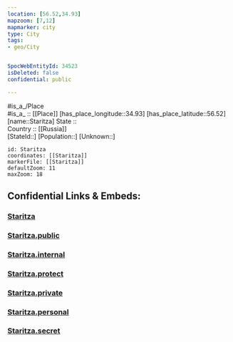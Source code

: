 ```yaml
---
location: [56.52,34.93] 
mapzoom: [7,12] 
mapmarker: city 
type: City
tags:
- geo/City


SpocWebEntityId: 34523
isDeleted: false
confidential: public

---
```

#is_a_/Place  
#is_a_ :: [[Place]] 
[has_place_longitude::34.93] 
[has_place_latitude::56.52] 
[name::Staritza] 
State ::  
Country :: [[Russia]]  
[StateId::] 
[Population::] 
[Unknown::] 


```leaflet
id: Staritza
coordinates: [[Staritza]] 
markerFile: [[Staritza]] 
defaultZoom: 11 
maxZoom: 18
```


## Confidential Links & Embeds: 

### [Staritza](/_Standards/Earth/Continent/Europe/Europe~East/Russia/Russia~Central/Tver_Oblast/City/Staritza.md) 

### [Staritza.public](/_public/Earth/Continent/Europe/Europe~East/Russia/Russia~Central/Tver_Oblast/City/Staritza.public.md) 

### [Staritza.internal](/_internal/Earth/Continent/Europe/Europe~East/Russia/Russia~Central/Tver_Oblast/City/Staritza.internal.md) 

### [Staritza.protect](/_protect/Earth/Continent/Europe/Europe~East/Russia/Russia~Central/Tver_Oblast/City/Staritza.protect.md) 

### [Staritza.private](/_private/Earth/Continent/Europe/Europe~East/Russia/Russia~Central/Tver_Oblast/City/Staritza.private.md) 

### [Staritza.personal](/_personal/Earth/Continent/Europe/Europe~East/Russia/Russia~Central/Tver_Oblast/City/Staritza.personal.md) 

### [Staritza.secret](/_secret/Earth/Continent/Europe/Europe~East/Russia/Russia~Central/Tver_Oblast/City/Staritza.secret.md)

